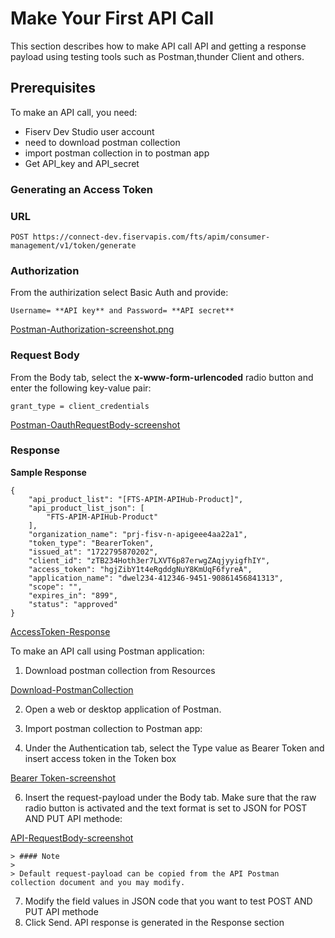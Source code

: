 # Make Your First API Call

This section describes how to make API call  API and getting a response payload using  testing tools such as Postman,thunder Client and others.
## Prerequisites
To make an API call, you need:
- Fiserv Dev Studio user account  
- need to download postman collection
- import postman collection in to postman app
- Get API_key and API_secret

  
### Generating an Access Token
### URL

``POST https://connect-dev.fiservapis.com/fts/apim/consumer-management/v1/token/generate ``

### Authorization
From the authirization select Basic Auth and provide:

``Username= **API key** and Password= **API secret**``

[Postman-Authorization-screenshot.png](https://raw.githubusercontent.com/Fiserv/apim/develop/assets/images/Postman-Authorization-screenshot.png
)


### Request Body

From the Body tab, select the **x-www-form-urlencoded** radio button and enter the following key-value pair:

``grant_type = client_credentials``



[Postman-OauthRequestBody-screenshot](https://raw.githubusercontent.com/Fiserv/apim/develop/assets/images/Postman-OauthRequestBody-screenshot.png)

### Response

**Sample Response**
```
{
    "api_product_list": "[FTS-APIM-APIHub-Product]",
    "api_product_list_json": [
        "FTS-APIM-APIHub-Product"
    ],
    "organization_name": "prj-fisv-n-apigeee4aa22a1",
    "token_type": "BearerToken",
    "issued_at": "1722795870202",
    "client_id": "zTB234Hoth3er7LXVT6p87erwgZAqjyyigfhIY",
    "access_token": "hgjZibY1t4eRgddgNuY8KmUqF6fyreA",
    "application_name": "dwel234-412346-9451-90861456841313",
    "scope": "",
    "expires_in": "899",
    "status": "approved"
}
```

[AccessToken-Response](https://raw.githubusercontent.com/Fiserv/apim/develop/assets/images/AccessToken-Response-screenshot.png)

To  make an API call using Postman application:
1. Download postman collection from Resources

[Download-PostmanCollection](https://github.com/Fiserv/apim/blob/develop/assets/images/Download-PostmanCollection-screenshot.png)

2. Open a web or desktop application of Postman.
3. Import postman collection to Postman app:



4. Under the Authentication tab, select the Type value as Bearer Token and insert access token in the Token box

[Bearer Token-screenshot](https://raw.githubusercontent.com/Fiserv/apim/develop/assets/images/assets/images/Bearer-Token-screenshot.png)

6.	Insert the request-payload under the Body tab. Make sure that the raw radio button is activated and the text format is set to JSON for POST AND PUT API methode:

[API-RequestBody-screenshot](https://raw.githubusercontent.com/Fiserv/apim/assets/images/API-RequestBody-screenshot.png)

 <!-- theme: info -->
    > #### Note
    >
    > Default request-payload can be copied from the API Postman collection document and you may modify.
7.	Modify the field values in JSON code that you want to test POST AND PUT API methode
8.	Click Send. API response is generated in the Response section
   
